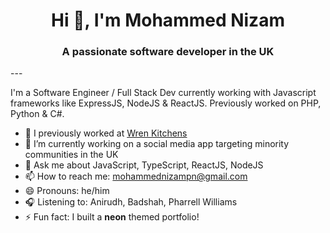 <h1 align="center">Hi 👋, I'm Mohammed Nizam</h1>
<h3 align="center">A passionate software developer in the UK</h3>
---

I'm a Software Engineer / Full Stack Dev currently working with Javascript frameworks like ExpressJS, NodeJS & ReactJS. Previously worked on PHP, Python & C#.

* 🔭 I previously worked at [Wren Kitchens](https://www.wrenkitchens.com/)
* 🌱 I’m currently working on a social media app targeting minority communities in the UK
* 💬 Ask me about JavaScript, TypeScript, ReactJS, NodeJS
* 📫 How to reach me: [mohammednizampn@gmail.com](mailto:mohammednizampn@gmail.com)
* 😄 Pronouns: he/him
* 🎧 Listening to: Anirudh, Badshah, Pharrell Williams
* ⚡ Fun fact: I built a **neon** themed portfolio!
